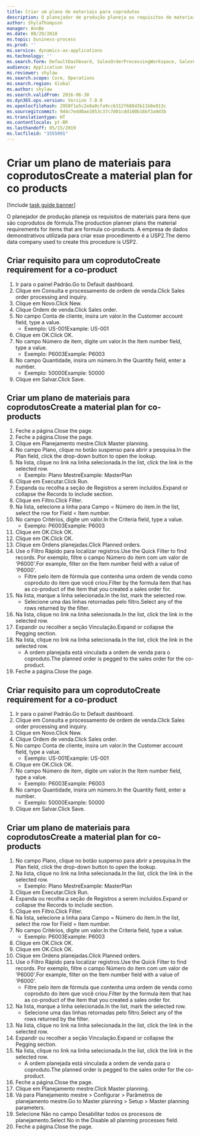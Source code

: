 ```yaml
---
title: Criar um plano de materiais para coprodutos
description: O planejador de produção planeja os requisitos de materiais para itens que são coprodutos de fórmula.
author: ShylaThompson
manager: AnnBe
ms.date: 08/29/2018
ms.topic: business-process
ms.prod: ''
ms.service: dynamics-ax-applications
ms.technology: ''
ms.search.form: DefaultDashboard, SalesOrderProcessingWorkspace, SalesCreateOrder, SalesTable, ReqCreatePlanWorkspace, ReqTransPlanCard, SysQueryForm, ReqTransPo
audience: Application User
ms.reviewer: shylaw
ms.search.scope: Core, Operations
ms.search.region: Global
ms.author: shylaw
ms.search.validFrom: 2016-06-30
ms.dyn365.ops.version: Version 7.0.0
ms.openlocfilehash: 2958f1e5c2e8a0cfa9cc6312f688d3b11b8e013c
ms.sourcegitcommit: 9d4c7edd0ae2053c37c7d81cdd180b16bf3a9d3b
ms.translationtype: HT
ms.contentlocale: pt-BR
ms.lasthandoff: 05/15/2019
ms.locfileid: "1555991"
---
```

# <a name="create-a-material-plan-for-co-products"></a><span data-ttu-id="7e974-103">Criar um plano de materiais para coprodutos</span><span class="sxs-lookup"><span data-stu-id="7e974-103">Create a material plan for co products</span></span>

[!include [task guide banner](../../includes/task-guide-banner.md)]

<span data-ttu-id="7e974-104">O planejador de produção planeja os requisitos de materiais para itens que são coprodutos de fórmula.</span><span class="sxs-lookup"><span data-stu-id="7e974-104">The production planner plans the material requirements for items that are formula co-products.</span></span> <span data-ttu-id="7e974-105">A empresa de dados demonstrativos utilizada para criar esse procedimento é a USP2.</span><span class="sxs-lookup"><span data-stu-id="7e974-105">The demo data company used to create this procedure is USP2.</span></span>


## <a name="create-requirement-for-a-co-product"></a><span data-ttu-id="7e974-106">Criar requisito para um coproduto</span><span class="sxs-lookup"><span data-stu-id="7e974-106">Create requirement for a co-product</span></span>
1. <span data-ttu-id="7e974-107">Ir para o painel Padrão.</span><span class="sxs-lookup"><span data-stu-id="7e974-107">Go to Default dashboard.</span></span>
2. <span data-ttu-id="7e974-108">Clique em Consulta e processamento de ordem de venda.</span><span class="sxs-lookup"><span data-stu-id="7e974-108">Click Sales order processing and inquiry.</span></span>
3. <span data-ttu-id="7e974-109">Clique em Novo.</span><span class="sxs-lookup"><span data-stu-id="7e974-109">Click New.</span></span>
4. <span data-ttu-id="7e974-110">Clique Ordem de venda.</span><span class="sxs-lookup"><span data-stu-id="7e974-110">Click Sales order.</span></span>
5. <span data-ttu-id="7e974-111">No campo Conta de cliente, insira um valor.</span><span class="sxs-lookup"><span data-stu-id="7e974-111">In the Customer account field, type a value.</span></span>
    * <span data-ttu-id="7e974-112">Exemplo: US-001</span><span class="sxs-lookup"><span data-stu-id="7e974-112">Example: US-001</span></span>  
6. <span data-ttu-id="7e974-113">Clique em OK.</span><span class="sxs-lookup"><span data-stu-id="7e974-113">Click OK.</span></span>
7. <span data-ttu-id="7e974-114">No campo Número de item, digite um valor.</span><span class="sxs-lookup"><span data-stu-id="7e974-114">In the Item number field, type a value.</span></span>
    * <span data-ttu-id="7e974-115">Exemplo: P6003</span><span class="sxs-lookup"><span data-stu-id="7e974-115">Example: P6003</span></span>  
8. <span data-ttu-id="7e974-116">No campo Quantidade, insira um número.</span><span class="sxs-lookup"><span data-stu-id="7e974-116">In the Quantity field, enter a number.</span></span>
    * <span data-ttu-id="7e974-117">Exemplo: 50000</span><span class="sxs-lookup"><span data-stu-id="7e974-117">Example: 50000</span></span>  
9. <span data-ttu-id="7e974-118">Clique em Salvar.</span><span class="sxs-lookup"><span data-stu-id="7e974-118">Click Save.</span></span>

## <a name="create-a-material-plan-for-co-products"></a><span data-ttu-id="7e974-119">Criar um plano de materiais para coprodutos</span><span class="sxs-lookup"><span data-stu-id="7e974-119">Create a material plan for co-products</span></span>
1. <span data-ttu-id="7e974-120">Feche a página.</span><span class="sxs-lookup"><span data-stu-id="7e974-120">Close the page.</span></span>
2. <span data-ttu-id="7e974-121">Feche a página.</span><span class="sxs-lookup"><span data-stu-id="7e974-121">Close the page.</span></span>
3. <span data-ttu-id="7e974-122">Clique em Planejamento mestre.</span><span class="sxs-lookup"><span data-stu-id="7e974-122">Click Master planning.</span></span>
4. <span data-ttu-id="7e974-123">No campo Plano, clique no botão suspenso para abrir a pesquisa.</span><span class="sxs-lookup"><span data-stu-id="7e974-123">In the Plan field, click the drop-down button to open the lookup.</span></span>
5. <span data-ttu-id="7e974-124">Na lista, clique no link na linha selecionada.</span><span class="sxs-lookup"><span data-stu-id="7e974-124">In the list, click the link in the selected row.</span></span>
    * <span data-ttu-id="7e974-125">Exemplo: Plano Mestre</span><span class="sxs-lookup"><span data-stu-id="7e974-125">Example: MasterPlan</span></span>  
6. <span data-ttu-id="7e974-126">Clique em Executar.</span><span class="sxs-lookup"><span data-stu-id="7e974-126">Click Run.</span></span>
7. <span data-ttu-id="7e974-127">Expanda ou recolha a seção de Registros a serem incluídos.</span><span class="sxs-lookup"><span data-stu-id="7e974-127">Expand or collapse the Records to include section.</span></span>
8. <span data-ttu-id="7e974-128">Clique em Filtro.</span><span class="sxs-lookup"><span data-stu-id="7e974-128">Click Filter.</span></span>
9. <span data-ttu-id="7e974-129">Na lista, selecione a linha para Campo = Número do item.</span><span class="sxs-lookup"><span data-stu-id="7e974-129">In the list, select the row for Field = Item number.</span></span>
10. <span data-ttu-id="7e974-130">No campo Critérios, digite um valor.</span><span class="sxs-lookup"><span data-stu-id="7e974-130">In the Criteria field, type a value.</span></span>
    * <span data-ttu-id="7e974-131">Exemplo: P6003</span><span class="sxs-lookup"><span data-stu-id="7e974-131">Example: P6003</span></span>  
11. <span data-ttu-id="7e974-132">Clique em OK.</span><span class="sxs-lookup"><span data-stu-id="7e974-132">Click OK.</span></span>
12. <span data-ttu-id="7e974-133">Clique em OK.</span><span class="sxs-lookup"><span data-stu-id="7e974-133">Click OK.</span></span>
13. <span data-ttu-id="7e974-134">Clique em Ordens planejadas.</span><span class="sxs-lookup"><span data-stu-id="7e974-134">Click Planned orders.</span></span>
14. <span data-ttu-id="7e974-135">Use o Filtro Rápido para localizar registros.</span><span class="sxs-lookup"><span data-stu-id="7e974-135">Use the Quick Filter to find records.</span></span> <span data-ttu-id="7e974-136">Por exemplo, filtre o campo Número do item com um valor de 'P6000'.</span><span class="sxs-lookup"><span data-stu-id="7e974-136">For example, filter on the Item number field with a value of 'P6000'.</span></span>
    * <span data-ttu-id="7e974-137">Filtre pelo item de fórmula que contenha uma ordem de venda como coproduto do item que você criou.</span><span class="sxs-lookup"><span data-stu-id="7e974-137">Filter by the formula item that has as co-product of the item that you created a sales order for.</span></span>  
15. <span data-ttu-id="7e974-138">Na lista, marque a linha selecionada.</span><span class="sxs-lookup"><span data-stu-id="7e974-138">In the list, mark the selected row.</span></span>
    * <span data-ttu-id="7e974-139">Selecione uma das linhas retornadas pelo filtro.</span><span class="sxs-lookup"><span data-stu-id="7e974-139">Select any of the rows returned by the filter.</span></span>  
16. <span data-ttu-id="7e974-140">Na lista, clique no link na linha selecionada.</span><span class="sxs-lookup"><span data-stu-id="7e974-140">In the list, click the link in the selected row.</span></span>
17. <span data-ttu-id="7e974-141">Expandir ou recolher a seção Vinculação.</span><span class="sxs-lookup"><span data-stu-id="7e974-141">Expand or collapse the Pegging section.</span></span>
18. <span data-ttu-id="7e974-142">Na lista, clique no link na linha selecionada.</span><span class="sxs-lookup"><span data-stu-id="7e974-142">In the list, click the link in the selected row.</span></span>
    * <span data-ttu-id="7e974-143">A ordem planejada está vinculada a ordem de venda para o coproduto.</span><span class="sxs-lookup"><span data-stu-id="7e974-143">The planned order is pegged to the sales order for the co-product.</span></span>  
19. <span data-ttu-id="7e974-144">Feche a página.</span><span class="sxs-lookup"><span data-stu-id="7e974-144">Close the page.</span></span>

## <a name="create-requirement-for-a-co-product"></a><span data-ttu-id="7e974-145">Criar requisito para um coproduto</span><span class="sxs-lookup"><span data-stu-id="7e974-145">Create requirement for a co-product</span></span>
1. <span data-ttu-id="7e974-146">Ir para o painel Padrão.</span><span class="sxs-lookup"><span data-stu-id="7e974-146">Go to Default dashboard.</span></span>
2. <span data-ttu-id="7e974-147">Clique em Consulta e processamento de ordem de venda.</span><span class="sxs-lookup"><span data-stu-id="7e974-147">Click Sales order processing and inquiry.</span></span>
3. <span data-ttu-id="7e974-148">Clique em Novo.</span><span class="sxs-lookup"><span data-stu-id="7e974-148">Click New.</span></span>
4. <span data-ttu-id="7e974-149">Clique Ordem de venda.</span><span class="sxs-lookup"><span data-stu-id="7e974-149">Click Sales order.</span></span>
5. <span data-ttu-id="7e974-150">No campo Conta de cliente, insira um valor.</span><span class="sxs-lookup"><span data-stu-id="7e974-150">In the Customer account field, type a value.</span></span>
    * <span data-ttu-id="7e974-151">Exemplo: US-001</span><span class="sxs-lookup"><span data-stu-id="7e974-151">Example: US-001</span></span>  
6. <span data-ttu-id="7e974-152">Clique em OK.</span><span class="sxs-lookup"><span data-stu-id="7e974-152">Click OK.</span></span>
7. <span data-ttu-id="7e974-153">No campo Número de item, digite um valor.</span><span class="sxs-lookup"><span data-stu-id="7e974-153">In the Item number field, type a value.</span></span>
    * <span data-ttu-id="7e974-154">Exemplo: P6003</span><span class="sxs-lookup"><span data-stu-id="7e974-154">Example: P6003</span></span>  
8. <span data-ttu-id="7e974-155">No campo Quantidade, insira um número.</span><span class="sxs-lookup"><span data-stu-id="7e974-155">In the Quantity field, enter a number.</span></span>
    * <span data-ttu-id="7e974-156">Exemplo: 50000</span><span class="sxs-lookup"><span data-stu-id="7e974-156">Example: 50000</span></span>  
9. <span data-ttu-id="7e974-157">Clique em Salvar.</span><span class="sxs-lookup"><span data-stu-id="7e974-157">Click Save.</span></span>

## <a name="create-a-material-plan-for-co-products"></a><span data-ttu-id="7e974-158">Criar um plano de materiais para coprodutos</span><span class="sxs-lookup"><span data-stu-id="7e974-158">Create a material plan for co-products</span></span>
1. <span data-ttu-id="7e974-159">No campo Plano, clique no botão suspenso para abrir a pesquisa.</span><span class="sxs-lookup"><span data-stu-id="7e974-159">In the Plan field, click the drop-down button to open the lookup.</span></span>
2. <span data-ttu-id="7e974-160">Na lista, clique no link na linha selecionada.</span><span class="sxs-lookup"><span data-stu-id="7e974-160">In the list, click the link in the selected row.</span></span>
    * <span data-ttu-id="7e974-161">Exemplo: Plano Mestre</span><span class="sxs-lookup"><span data-stu-id="7e974-161">Example: MasterPlan</span></span>  
3. <span data-ttu-id="7e974-162">Clique em Executar.</span><span class="sxs-lookup"><span data-stu-id="7e974-162">Click Run.</span></span>
4. <span data-ttu-id="7e974-163">Expanda ou recolha a seção de Registros a serem incluídos.</span><span class="sxs-lookup"><span data-stu-id="7e974-163">Expand or collapse the Records to include section.</span></span>
5. <span data-ttu-id="7e974-164">Clique em Filtro.</span><span class="sxs-lookup"><span data-stu-id="7e974-164">Click Filter.</span></span>
6. <span data-ttu-id="7e974-165">Na lista, selecione a linha para Campo = Número do item.</span><span class="sxs-lookup"><span data-stu-id="7e974-165">In the list, select the row for Field = Item number.</span></span>
7. <span data-ttu-id="7e974-166">No campo Critérios, digite um valor.</span><span class="sxs-lookup"><span data-stu-id="7e974-166">In the Criteria field, type a value.</span></span>
    * <span data-ttu-id="7e974-167">Exemplo: P6003</span><span class="sxs-lookup"><span data-stu-id="7e974-167">Example: P6003</span></span>  
8. <span data-ttu-id="7e974-168">Clique em OK.</span><span class="sxs-lookup"><span data-stu-id="7e974-168">Click OK.</span></span>
9. <span data-ttu-id="7e974-169">Clique em OK.</span><span class="sxs-lookup"><span data-stu-id="7e974-169">Click OK.</span></span>
10. <span data-ttu-id="7e974-170">Clique em Ordens planejadas.</span><span class="sxs-lookup"><span data-stu-id="7e974-170">Click Planned orders.</span></span>
11. <span data-ttu-id="7e974-171">Use o Filtro Rápido para localizar registros.</span><span class="sxs-lookup"><span data-stu-id="7e974-171">Use the Quick Filter to find records.</span></span> <span data-ttu-id="7e974-172">Por exemplo, filtre o campo Número do item com um valor de 'P6000'.</span><span class="sxs-lookup"><span data-stu-id="7e974-172">For example, filter on the Item number field with a value of 'P6000'.</span></span>
    * <span data-ttu-id="7e974-173">Filtre pelo item de fórmula que contenha uma ordem de venda como coproduto do item que você criou.</span><span class="sxs-lookup"><span data-stu-id="7e974-173">Filter by the formula item that has as co-product of the item that you created a sales order for.</span></span>  
12. <span data-ttu-id="7e974-174">Na lista, marque a linha selecionada.</span><span class="sxs-lookup"><span data-stu-id="7e974-174">In the list, mark the selected row.</span></span>
    * <span data-ttu-id="7e974-175">Selecione uma das linhas retornadas pelo filtro.</span><span class="sxs-lookup"><span data-stu-id="7e974-175">Select any of the rows returned by the filter.</span></span>  
13. <span data-ttu-id="7e974-176">Na lista, clique no link na linha selecionada.</span><span class="sxs-lookup"><span data-stu-id="7e974-176">In the list, click the link in the selected row.</span></span>
14. <span data-ttu-id="7e974-177">Expandir ou recolher a seção Vinculação.</span><span class="sxs-lookup"><span data-stu-id="7e974-177">Expand or collapse the Pegging section.</span></span>
15. <span data-ttu-id="7e974-178">Na lista, clique no link na linha selecionada.</span><span class="sxs-lookup"><span data-stu-id="7e974-178">In the list, click the link in the selected row.</span></span>
    * <span data-ttu-id="7e974-179">A ordem planejada está vinculada a ordem de venda para o coproduto.</span><span class="sxs-lookup"><span data-stu-id="7e974-179">The planned order is pegged to the sales order for the co-product.</span></span>  
16. <span data-ttu-id="7e974-180">Feche a página.</span><span class="sxs-lookup"><span data-stu-id="7e974-180">Close the page.</span></span>
17. <span data-ttu-id="7e974-181">Clique em Planejamento mestre.</span><span class="sxs-lookup"><span data-stu-id="7e974-181">Click Master planning.</span></span>
18. <span data-ttu-id="7e974-182">Vá para Planejamento mestre > Configurar > Parâmetros de planejamento mestre.</span><span class="sxs-lookup"><span data-stu-id="7e974-182">Go to Master planning > Setup > Master planning parameters.</span></span>
19. <span data-ttu-id="7e974-183">Selecione Não no campo Desabilitar todos os processos de planejamento.</span><span class="sxs-lookup"><span data-stu-id="7e974-183">Select No in the Disable all planning processes field.</span></span>
20. <span data-ttu-id="7e974-184">Feche a página.</span><span class="sxs-lookup"><span data-stu-id="7e974-184">Close the page.</span></span>

